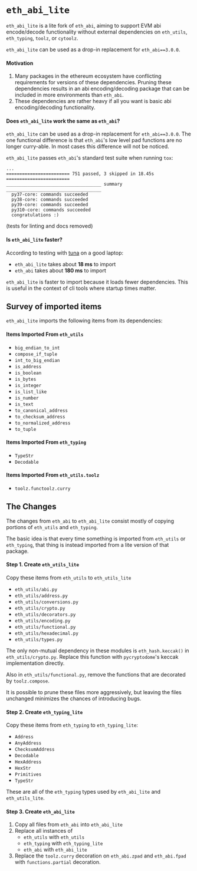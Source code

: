 
# `eth_abi_lite`

`eth_abi_lite` is a lite fork of `eth_abi`, aiming to support EVM abi encode/decode functionality without external dependencies on `eth_utils`, `eth_typing`, `toolz`, or `cytoolz`.

`eth_abi_lite` can be used as a drop-in replacement for `eth_abi==3.0.0`.

#### Motivation
1) Many packages in the ethereum ecosystem have conflicting requirements for versions of these dependencies. Pruning these dependencies results in an abi encoding/decoding package that can be included in more environments than `eth_abi`.
2) These dependencies are rather heavy if all you want is basic abi encoding/decoding functionality.

#### Does `eth_abi_lite` work the same as `eth_abi`?

`eth_abi_lite` can be used as a drop-in replacement for `eth_abi==3.0.0`. The one functional difference is that `eth_abi`'s low level pad functions are no longer curry-able. In most cases this difference will not be noticed.

`eth_abi_lite` passes `eth_abi`'s standard test suite when running `tox`:

```
...
======================== 751 passed, 3 skipped in 18.45s ========================
____________________________________ summary ____________________________________
  py37-core: commands succeeded                                                  
  py38-core: commands succeeded                                                  
  py39-core: commands succeeded                                                  
  py310-core: commands succeeded                                                 
  congratulations :)                                                             
```

(tests for linting and docs removed)


#### Is `eth_abi_lite` faster?

According to testing with [tuna](https://github.com/nschloe/tuna) on a good laptop:
- `eth_abi_lite` takes about **18 ms** to import
- `eth_abi` takes about **180 ms** to import

`eth_abi_lite` is faster to import because it loads fewer dependencies. This is useful in the context of cli tools where startup times matter.


## Survey of imported items

`eth_abi_lite` imports the following items from its dependencies:

#### Items Imported From `eth_utils`
- `big_endian_to_int`
- `compose_if_tuple`
- `int_to_big_endian`
- `is_address`
- `is_boolean`
- `is_bytes`
- `is_integer`
- `is_list_like`
- `is_number`
- `is_text`
- `to_canonical_address`
- `to_checksum_address`
- `to_normalized_address`
- `to_tuple`

#### Items Imported From `eth_typing`
- `TypeStr`
- `Decodable`

#### Items Imported From `eth_utils.toolz`
- `toolz.functoolz.curry`


## The Changes
The changes from `eth_abi` to `eth_abi_lite` consist mostly of copying portions of `eth_utils` and `eth_typing`.

The basic idea is that every time something is imported from `eth_utils` or `eth_typing`, that thing is instead imported from a lite version of that package.


#### Step 1. Create `eth_utils_lite`

Copy these items from `eth_utils` to `eth_utils_lite`
- `eth_utils/abi.py`
- `eth_utils/address.py`
- `eth_utils/conversions.py`
- `eth_utils/crypto.py`
- `eth_utils/decorators.py`
- `eth_utils/encoding.py`
- `eth_utils/functional.py`
- `eth_utils/hexadecimal.py`
- `eth_utils/types.py`

The only non-mutual dependency in these modules is `eth_hash.keccak()` in `eth_utils/crypto.py`. Replace this function with `pycryptodome`'s keccak implementation directly.

Also in `eth_utils/functional.py`, remove the functions that are decorated by `toolz.compose`.

It is possible to prune these files more aggressively, but leaving the files unchanged minimizes the chances of introducing bugs.

#### Step 2. Create `eth_typing_lite`

Copy these items from `eth_typing` to `eth_typing_lite`:
- `Address`
- `AnyAddress`
- `ChecksumAddress`
- `Decodable`
- `HexAddress`
- `HexStr`
- `Primitives`
- `TypeStr`

These are all of the `eth_typing` types used by `eth_abi_lite` and `eth_utils_lite`.


#### Step 3. Create `eth_abi_lite`

1. Copy all files from `eth_abi` into `eth_abi_lite`
2. Replace all instances of
    - `eth_utils` with `eth_utils`
    - `eth_typing` with `eth_typing_lite`
    - `eth_abi` with `eth_abi_lite`
3. Replace the `toolz.curry` decoration on `eth_abi.zpad` and `eth_abi.fpad` with `functions.partial` decoration.
